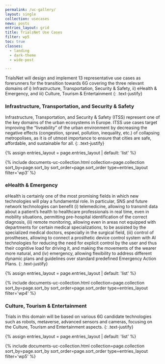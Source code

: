 ```yaml
---
permalink: /uc-gallery/
layout: single
collection: usecases
news: posts
entries_layout: grid
title: TrialsNet Use Cases
filter: wp5
toc: true
classes:
  - landing
  - dark-theme
  - wide-post

---
```


TrialsNet will design and implement 13 representative use cases as forerunners for the transition towards 6G covering the three relevant domains of i) Infrastructure, Transportation, Security & Safety, ii) eHealth & Emergency, and iii) Culture, Tourism & Entertainment
{: .text-justify}


### Infrastructure, Transportation, and Security & Safety  

Infrastructure, Transportation, and Security & Safety (ITSS) represent one of the key domains of the urban ecosystems in Europe. ITSS use cases target improving the “liveability” of the urban environment by decreasing the negative effects (congestion, sprawl, pollution, inequality, etc.) of collapsing metropolises, as it is of utmost importance to ensure that cities are safe, affordable, and sustainable for all.
{: .text-justify}


{% assign entries_layout = page.entries_layout | default: 'list' %}
<div class="entries-{{ entries_layout }}-ucrow">
  {% include documents-uc-collection.html collection=page.collection sort_by=page.sort_by sort_order=page.sort_order type=entries_layout filter='wp3' %}
</div>

### eHealth & Emergency  

eHealth is certainly one of the most promising fields in which new technologies will play a fundamental role. In particular, SNS and future network technologies can benefit (i) telemedicine, allowing to transmit data about a patient’s health to healthcare professionals in real time, even in mobility situations, permitting pre-hospital identification of the correct diagnosis, (ii) remote monitoring, allowing even in areas not equipped with departments for certain medical specializations, to be assisted by the specialized medical doctors, especially in the surgical field, (iii) control of prostheses, allowing to connect a prosthetic device control system with AI technologies for reducing the need for explicit control by the user and thus their cognitive load for driving it, and making the movements of the wearer more natural, and (iv) emergency, allowing flexibility to address different dynamic plans and guidelines over standard predefined Emergency Action Plans.
{: .text-justify}

{% assign entries_layout = page.entries_layout | default: 'list' %}
<div class="entries-{{ entries_layout }}-ucrow">
  {% include documents-uc-collection.html collection=page.collection sort_by=page.sort_by sort_order=page.sort_order type=entries_layout filter='wp4' %}
</div>

### Culture, Tourism & Entertainment  

Trials in this domain will be based on various 6G candidate technologies such as robots, metaverse, advanced sensors and cameras, focusing on the Culture, Tourism and Entertainment aspects.
{: .text-justify}

{% assign entries_layout = page.entries_layout | default: 'list' %}
<div class="entries-{{ entries_layout }}-ucrow">
  {% include documents-uc-collection.html collection=page.collection sort_by=page.sort_by sort_order=page.sort_order type=entries_layout filter='wp5' %}
</div>
